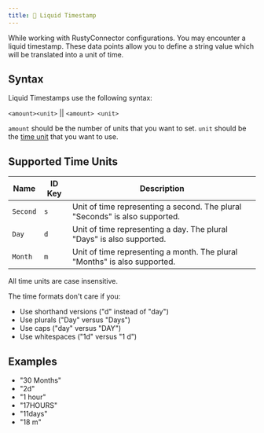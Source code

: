 ```yaml
---
title: 🌊 Liquid Timestamp
---
```

While working with RustyConnector configurations. You may encounter a liquid timestamp.
These data points allow you to define a string value which will be translated into a unit of time.

## Syntax
Liquid Timestamps use the following syntax:

`<amount><unit>` || `<amount> <unit>`

`amount` should be the number of units that you want to set.
`unit` should be the [time unit](#supported-time-units) that you want to use.

## Supported Time Units

| Name     | ID Key | Description                                                                 |
| -----    | -----  | -----                                                                       |
| `Second` | `s`    | Unit of time representing a second. The plural "Seconds" is also supported. |
| `Day`    | `d`    | Unit of time representing a day. The plural "Days" is also supported.       |
| `Month`  | `m`    | Unit of time representing a month. The plural "Months" is also supported.   |

All time units are case insensitive.

The time formats don't care if you:
- Use shorthand versions ("d" instead of "day")
- Use plurals ("Day" versus "Days")
- Use caps ("day" versus "DAY")
- Use whitespaces ("1d" versus "1 d")

## Examples
- "30 Months"
- "2d"
- "1 hour"
- "17HOURS"
- "11days"
- "18 m"